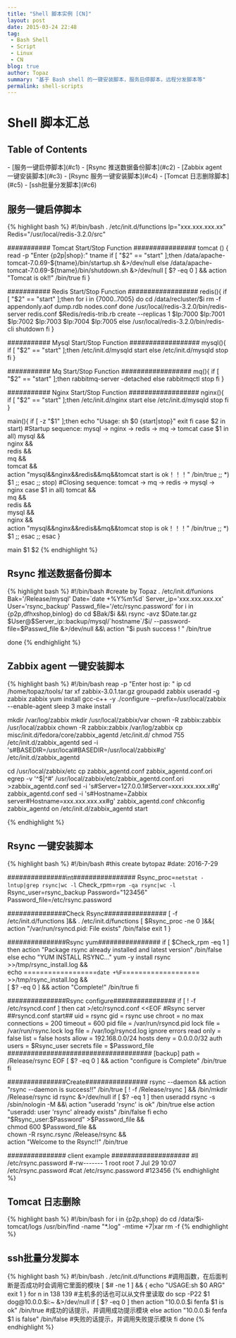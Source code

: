 ```yaml
---
title: "Shell 脚本实例 [CN]"
layout: post
date: 2015-03-24 22:48
tag:
 - Bash Shell
 - Script
 - Linux
 - CN
blog: true
author: Topaz
summary: "基于 Bash shell 的一键安装脚本，服务启停脚本，远程分发脚本等"
permalink: shell-scripts
---
```

<h1 class="title"> Shell 脚本汇总 </h1>


<h2> Table of Contents </h2>
- [服务一键启停脚本](#c1)
- [Rsync 推送数据备份脚本](#c2)
- [Zabbix agent 一键安装脚本](#c3)
- [Rsync 服务一键安装脚本](#c4)
- [Tomcat 日志删除脚本](#c5)
- [ssh批量分发脚本](#c6)


<h2 id="c1"> 服务一键启停脚本 </h2>

{% highlight bash %}
#!/bin/bash
. /etc/init.d/functions
Ip="xxx.xxx.xxx.xx"
Redis="/usr/local/redis-3.2.0/src"

 ########### Tomcat Start/Stop Function ################
tomcat () {
read -p "Enter {p2p|shop}:" tname
if [ "$2" == "start" ];then
	/data/apache-tomcat-7.0.69-${tname}/bin/startup.sh &>/dev/null
else
	/data/apache-tomcat-7.0.69-${tname}/bin/shutdown.sh &>/dev/null
[ $? -eq  0 ] && action "Tomcat is ok!!" /bin/true
fi
}

 ########### Redis Start/Stop Function ##################
redis(){
if [ "$2" == "start" ];then
	for i in {7000..7005}
	do
		cd /data/recluster/$i
		rm -f appendonly.aof  dump.rdb  nodes.conf
	done
	/usr/local/redis-3.2.0/bin/redis-server redis.conf
	$Redis/redis-trib.rb  create  --replicas 1 $Ip:7000 $Ip:7001 $Ip:7002 $Ip:7003 $Ip:7004 $Ip:7005
else
	/usr/local/redis-3.2.0/bin/redis-cli shutdown
fi
}

 ########### Mysql Start/Stop Function ##################
mysql(){
if [ "$2" == "start" ];then
	/etc/init.d/mysqld start
else
	/etc/init.d/mysqld stop
fi
}

 ########### Mq Start/Stop Function ##################
mq(){
if [ "$2" == "start" ];then
	rabbitmq-server -detached
else
	rabbitmqctl stop
fi
}

 ########### Nginx Start/Stop Function ##################
nginx(){
if [ "$2" == "start" ];then
	/etc/init.d/nginx start
else
	/etc/init.d/mysqld stop
fi
}


main(){
if [  -z "$1" ];then
echo "Usage:  sh $0 {start|stop}"
exit
fi
case $2 in
	start)
	#Startup sequence: mysql -> nginx -> redis -> mq -> tomcat
		case $1 in
			all)
				mysql &&\
				nginx &&\
				redis &&\
				mq	&&\
				tomcat	&&\
				action "mysql&&nginx&&redis&&mq&&tomcat start is ok！！！" /bin/true
				;;
			*)
				$1
				;;
		esac
		;;
	stop)
	#Closing sequence: tomcat -> mq -> redis -> mysql -> nginx
		case $1 in
			all)
				tomcat &&\
				mq &&\
				redis &&\
				mysql &&\
				nginx &&\
				action "mysql&&nginx&&redis&&mq&&tomcat stop is ok！！！" /bin/true
				;;
			*)
				$1
				;;
		esac
		;;
esac
}

main $1 $2
{% endhighlight %}

<h2 id="c2">Rsync 推送数据备份脚本</h2>
{% highlight bash %}
#!/bin/bash
#create by Topaz
. /etc/init.d/funions
Bak='/Release/mysql'
Date=`date +%Y%m%d`
Server_ip='xxx.xxx.xxx.xx'
User='rsync_backup'
Passwd_file='/etc/rsync.password'
for i in {p2p,dfhxshop,binlog}
do
	cd $Bak/$i &&\
	rsync -avz $Date.tar.gz $User@$Server_ip::backup/mysql/`hostname`/$i/ --password-file=$Passwd_file &>/dev/null &&\
	action "$i push success ! " /bin/true

done
{% endhighlight %}

<h2 id="c3">Zabbix agent 一键安装脚本 </h2>
{% highlight bash %}
#!/bin/bash
reap -p "Enter host ip: " ip
cd /home/topaz/tools/
tar xf zabbix-3.0.1.tar.gz
groupadd zabbix
useradd -g zabbix zabbix
yum install gcc-c++ -y
./configure --prefix=/usr/local/zabbix --enable-agent
sleep 3
make install

mkdir /var/log/zabbix
mkdir /usr/local/zabbix/var
chown -R zabbix:zabbix /usr/local/zabbix
chown -R zabbix:zabbix /var/log/zabbix
cp misc/init.d/fedora/core/zabbix_agentd /etc/init.d/
chmod 755 /etc/init.d/zabbix_agentd
sed -i 's#BASEDIR=/usr/local#BASEDIR=/usr/local/zabbix#g' /etc/init.d/zabbix_agentd

cd /usr/local/zabbix/etc
cp zabbix_agentd.conf zabbix_agentd.conf.ori
egrep -v '^$|^#' /usr/local/zabbix/etc/zabbix_agentd.conf.ori >zabbix_agentd.conf
sed -i 's#Server=127.0.0.1#Server=xxx.xxx.xxx.x#g' zabbix_agentd.conf
sed -i 's#Hostname=Zabbix server#Hostname=xxx.xxx.xxx.xx#g' zabbix_agentd.conf
chkconfig zabbix_agentd on
/etc/init.d/zabbix_agentd start

{% endhighlight %}
<h2 id="c4">Rsync 一键安装脚本</h2>
{% highlight bash %}
#!/bin/bash
#this create bytopaz
#date: 2016-7-29

 ###############int################
Rsync_proc=`netstat -lntup|grep rsync|wc -l`
Check_rpm=`rpm -qa rsync|wc -l`
Rsync_user=rsync_backup
Password="123456"
Password_file=/etc/rsync.password


 ###############Check Rsync################
[ -f /etc/init.d/functions ]&& . /etc/init.d/functions
[ $Rsync_proc -ne 0 ]&&{
action "/var/run/rsyncd.pid: File exists" /bin/false
exit 1
}

 ###############Rsync yum################
if [ $Check_rpm -eq 1 ]
then
 action "Package rsync already installed and latest version" /bin/false
else
 echo "YUM INSTALL RSYNC..."
 yum -y install rsync >>/tmp/rsync_install.log &&\
 echo ==================`date +%F`=================== >>/tmp/rsync_install.log &&\
 [ $? -eq 0 ] && action "Complete!" /bin/true
fi

 ###############Rsync configure################
if [ ! -f /etc/rsyncd.conf ]
then
cat >/etc/rsyncd.conf <<EOF
 #Rsync server
 ##rsyncd.conf start##
 uid = rsync
 gid = rsync
 use chroot = no
 max connections = 200
 timeout = 600
 pid file = /var/run/rsyncd.pid
 lock file = /var/run/rsync.lock
 log file = /var/log/rsyncd.log
 ignore errors
 read only = false
 list = false
 hosts allow = 192.168.0.0/24
 hosts deny = 0.0.0.0/32
 auth users = $Rsync_user
 secrets file = $Password_file
 #####################################
 [backup]
 path = /Release/rsync
EOF
 [ $? -eq 0 ] && action "configure is Complete" /bin/true
 fi

 ###############Create################
rsync --daemon && action "rsync --daemon is success!!" /bin/true
[ ! -f /Release/rsync ] && /bin/mkdir /Release/rsync
id rsync &>/dev/null
if [ $? -eq 1 ]
then
 useradd rsync -s /sbin/nologin -M &&\
 action "useradd 'rsync' is ok" /bin/true
else
 action "useradd: user 'rsync' already exists" /bin/false
fi
echo "$Rsync_user:$Password" >$Password_file &&\
chmod 600 $Password_file &&\
chown -R rsync.rsync /Release/rsync &&\
action "Welcome to the Rsync!!" /bin/true

 ############### client example ####################
#ll /etc/rsync.password
#-rw------- 1 root root 7 Jul 29 10:07 /etc/rsync.password
#cat /etc/rsync.password
#123456
{% endhighlight %}


<h2 id="c5">Tomcat 日志删除 </h2>
{% highlight bash %}
#!/bin/bash
for i in {p2p,shop}
do
	cd /data/$i-tomcat/logs
	/usr/bin/find -name "*.log" -mtime +7|xar rm -f
{% endhighlight %}


<h2 id="c6">ssh批量分发脚本 </h2>
{% highlight bash %}
#!/bin/bash
. /etc/init.d/functions				#调用函数，在后面判断是否成功时会调用它里面的模块
[ $# -ne 1 ] && {					
        echo "USAGE:sh $0 ARG"		
        exit 1						
}
for n in 138 139					#主机多的话也可以从文件里读取
do
        scp -P22 $1 dog@10.0.0.$i:~ &>/dev/null
		if [ $? -eq 0 ]				
        then
                action "10.0.0.$i fenfa $1 is ok" /bin/true		#成功的话提示，并调用成功提示模块
        else
                action "10.0.0.$i fenfa $1 is false" /bin/false	#失败的话提示，并调用失败提示模块
        fi
done
{% endhighlight %}
